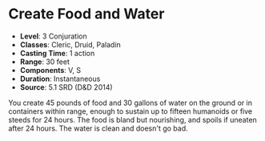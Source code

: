 # Create Food and Water

- **Level**: 3 Conjuration
- **Classes**: Cleric, Druid, Paladin
- **Casting Time**: 1 action
- **Range**: 30 feet
- **Components**: V, S
- **Duration**: Instantaneous
- **Source**: 5.1 SRD (D&D 2014)

You create 45 pounds of food and 30 gallons of water on the ground or in containers within range, enough to sustain up to fifteen humanoids or five steeds for 24 hours. The food is bland but nourishing, and spoils if uneaten after 24 hours. The water is clean and doesn't go bad.

